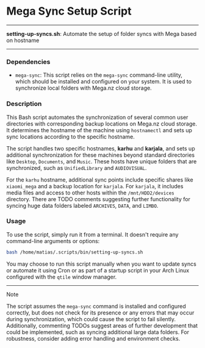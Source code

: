 # Mega Sync Setup Script

---

**setting-up-syncs.sh**: Automate the setup of folder syncs with Mega based on hostname

---

### Dependencies

- `mega-sync`: This script relies on the `mega-sync` command-line utility, which should be installed and configured on your system. It is used to synchronize local folders with Mega.nz cloud storage.

### Description

This Bash script automates the synchronization of several common user directories with corresponding backup locations on Mega.nz cloud storage. It determines the hostname of the machine using `hostnamectl` and sets up sync locations according to the specific hostname.

The script handles two specific hostnames, **karhu** and **karjala**, and sets up additional synchronization for these machines beyond standard directories like `Desktop`, `Documents`, and `Music`. These hosts have unique folders that are synchronized, such as `UnifiedLibrary` and `AUDIOVISUAL`.

For the `karhu` hostname, additional sync points include specific shares like `xiaomi_mega` and a backup location for `karjala`. For `karjala`, it includes media files and access to other hosts within the `/mnt/HDD2/devices` directory. There are TODO comments suggesting further functionality for syncing huge data folders labeled `ARCHIVES`, `DATA`, and `LIMBO`.

### Usage

To use the script, simply run it from a terminal. It doesn't require any command-line arguments or options:

```sh
bash /home/matias/.scripts/bin/setting-up-syncs.sh
```

You may choose to run this script manually when you want to update syncs or automate it using Cron or as part of a startup script in your Arch Linux configured with the `qtile` window manager.

---

> [!NOTE]
> The script assumes the `mega-sync` command is installed and configured correctly, but does not check for its presence or any errors that may occur during synchronization, which could cause the script to fail silently. Additionally, commenting TODOs suggest areas of further development that could be implemented, such as syncing additional large data folders. For robustness, consider adding error handling and environment checks.